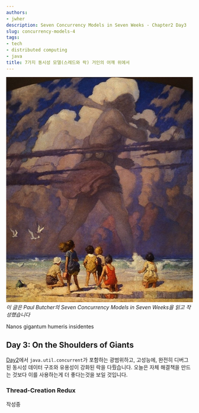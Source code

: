 ```yaml
---
authors:
- jwher
description: Seven Concurrency Models in Seven Weeks - Chapter2 Day3
slug: concurrency-models-4
tags:
- tech
- distributed computing
- java
title: 7가지 동시성 모델(스레드와 락) 거인의 어깨 위에서
---
```


[![concurrency](giant.jpeg)](/posts/concurrency-models-4)  
*이 글은 Paul Butcher의 Seven Concurrency Models in Seven Weeks을 읽고 작성했습니다*  

Nanos gigantum humeris insidentes
<!--truncate-->

## Day 3: On the Shoulders of Giants

[Day2](/posts/concurrency-models-3)에서 `java.util.concurrent`가 포함하는
광범위하고, 고성능에, 완전히 디버그된 동시성 데이터 구조와 유용성이 강화된 락을 다뤘습니다.
오늘은 자체 해결책을 만드는 것보다 이를 사용하는게 더 좋다는것을 보일 것입니다.

### Thread-Creation Redux

작성중
